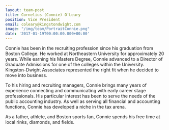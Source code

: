 ```yaml
---
layout: team-post
title: Cornelius (Connie) O'Leary
position: Vice President
email: coleary@kingstondwight.com
image: "/img/team/PortraitConnie.png"
date: '2017-01-19T00:00:00.000+00:00'
---
```


Connie has been in the recruiting profession since his graduation from Boston College.  He worked at Northeastern University for approximately 20 years. While earning his Masters Degree, Connie advanced to a Director of Graduate Admissions for one of the colleges within the University.  Kingston-Dwight Associates represented the right fit when he decided to move into business. 

To his hiring and recruiting managers, Connie brings many years of experience connecting and communicating with early career stage professionals.   His particular interest has been to serve the needs of the public accounting industry.  As well as serving all financial and accounting functions, Connie has developed a niche in the tax arena.

As a father, athlete, and Boston sports fan, Connie spends his free time at local rinks, diamonds, and fields.
